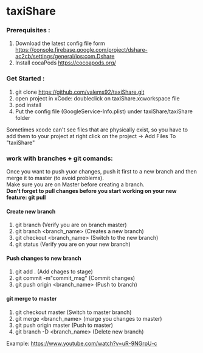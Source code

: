 # taxiShare

### Prerequisites :
1. Download the latest config file form https://console.firebase.google.com/project/dshare-ac2cb/settings/general/ios:com.Dshare
2. Install cocaPods https://cocoapods.org/

### Get Started :
1. git clone https://github.com/valems92/taxiShare.git
2. open project in xCode: doubleclick on taxiShare.xcworkspace file
4. pod install
5. Put the config file (GoogleService-Info.plist) under taxiShare/taxiShare folder

Sometimes xcode can't see files that are physically exist, so you have to add them to your project at right click on the project -> Add Files To "taxiShare"

### work with branches + git comands:
Once you want to push yuor changes, push it first to a new branch and then merge it to master (to avoid problems).  
Make sure you are on Master before creating a branch.  
**Don't forget to pull changes before you start working on your new feature: git pull**

#### Create new branch
1. git branch (Verify you are on branch master)
2. git branch <branch_name> (Creates a new branch)
3. git checkout <branch_name> (Switch to the new branch)
4. git status  (Verify you are on your new branch)

#### Push changes to new branch
1. git add . (Add chages to stage)
2. git commit -m"commit_msg" (Commit changes)
3. git push origin <branch_name> (Push to branch)

#### git merge to master
1. git checkout master (Switch to master branch)
2. git merge <branch_name> (marge you changes to master)
3. git push origin master (Push to master)
4. git branch -D <branch_name> (Delete new branch)

Example: https://www.youtube.com/watch?v=uR-9NGrpU-c
